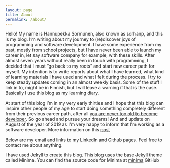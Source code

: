 ```yaml
---
layout: page
title: About
permalink: /about/
---
```

[jekyll]: https://jekyllrb.com/
[minima]: https://github.com/jekyll/minima
[toolate]: https://medium.com/startup-grind/i-am-enter-your-age-here-is-that-too-late-to-become-a-developer-58e926799af4
[post]:/programming/2019/08/11/Yet-another-month-in-IoT.html

Hello! My name is Hannupekka Sormunen, also known as sorhanp, and this is my blog. I’m writing about my journey to (re)discover joys of programming and software development. I have some experience from my past, mostly from school projects, but I have never been able to launch my career in, let say software company for example, with these skills. After almost seven years without really been in touch with programming, I decided that I must “go back to my roots” and start new career path for myself. My intention is to write reports about what I have learned, what kind of learning materials I have used and what I felt during the process. I try to keep steady updates coming in an almost weekly basis. Some of the stuff I link in to, might be in Finnish, but I will leave a warning if that is the case. Basically I use this blog as my learning diary.

At start of this blog I’m in my very early thirties and I hope that this blog can inspire other people of my age to start doing something completely different from their previous career path, after all [you are never too old to become developer][toolate]. So go ahead and pursue your dreams! And and update on August of the year of 2019 as I'm very happy to inform that I'm working as a software developer. More information on this [post][post]

Below are my email and links to my LinkedIn and Github pages. Feel free to contact me about anything.

I have used [Jekyll][jekyll] to create this blog. This blog uses the base Jekyll theme called Minima. You can find the source code for Minima at [minima] GitHub
